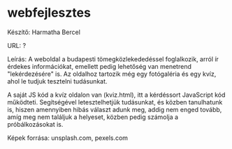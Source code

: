 # webfejlesztes

Készítő: Harmatha Bercel

URL: ?

Leírás: A weboldal a budapesti tömegközlekededéssel foglalkozik, arról ír érdekes információkat, emellett pedig lehetőség van menetrend "lekérdezésére" is. Az oldalhoz tartozik még egy fotógaléria és egy kvíz, ahol le tudjuk tesztelni tudásunkat.

A saját JS kód a kvíz oldalon van (kviz.html), itt a kérdéssort JavaScript kód működteti. Segítségével letesztelhetjük tudásunkat, és közben tanulhatunk is, hiszen amennyiben hibás választ adunk meg, addig nem enged tovább, amíg meg nem találjuk a helyeset, közben pedig számolja a próbálkozásokat is.

Képek forrása: unsplash.com, pexels.com
